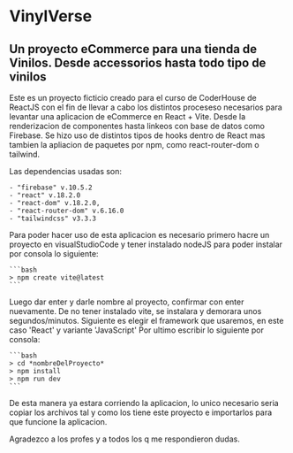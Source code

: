 # VinylVerse

## Un proyecto eCommerce para una tienda de Vinilos. Desde accessorios hasta todo tipo de vinilos

Este es un proyecto ficticio creado para el curso de CoderHouse de ReactJS con el fin de llevar a cabo los distintos proceseso necesarios para
levantar una aplicacion de eCommerce en React + Vite. Desde la renderizacion de componentes hasta linkeos con base de datos como Firebase. 
Se hizo uso de distintos tipos de hooks dentro de React mas tambien la apliacion de paquetes por npm, como react-router-dom o tailwind. 

Las dependencias usadas son:

    - "firebase" v.10.5.2
    - "react" v.18.2.0
    - "react-dom" v.18.2.0,
    - "react-router-dom" v.6.16.0
    - "tailwindcss" v3.3.3

Para poder hacer uso de esta aplicacion es necesario primero hacre un proyecto en visualStudioCode y tener instalado nodeJS para poder instalar por consola lo siguiente: 

    ```bash
    > npm create vite@latest
    ```
Luego dar enter y darle nombre al proyecto, confirmar con enter nuevamente. De no tener instalado vite, se instalara y demorara unos segundos/minutos.
Siguiente es elegir el framework que usaremos, en este caso 'React' y variante 'JavaScript'
Por ultimo escribir lo siguiente por consola: 

    ```bash
    > cd *nombreDelProyecto*
    > npm install
    > npm run dev
    ```
De esta manera ya estara corriendo la aplicacion, lo unico necesario seria copiar los archivos tal y como los tiene este proyecto e importarlos para que funcione la aplicacion.


Agradezco a los profes y a todos los q me respondieron dudas. 

